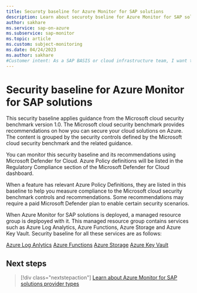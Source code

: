 ```yaml
---
title: Securoty baseline for Azure Monitor for SAP solutions
description: Learn about securoty bseline for Azure Monitor for SAP solutions
author: sakhare
ms.service: sap-on-azure
ms.subservice: sap-monitor
ms.topic: article
ms.custom: subject-monitoring
ms.date: 04/24/2023
ms.author: sakhare
#Customer intent: As a SAP BASIS or cloud infrastructure team, I want to learn about security baseline provided by Azure Monitor for SAP solutions.
---
```


# Security baseline for Azure Monitor for SAP solutions

This security baseline applies guidance from the Microsoft cloud security benchmark version 1.0. The Microsoft cloud security benchmark provides recommendations on how you can secure your cloud solutions on Azure. The content is grouped by the security controls defined by the Microsoft cloud security benchmark and the related guidance.

You can monitor this security baseline and its recommendations using Microsoft Defender for Cloud. Azure Policy definitions will be listed in the Regulatory Compliance section of the Microsoft Defender for Cloud dashboard.

When a feature has relevant Azure Policy Definitions, they are listed in this baseline to help you measure compliance to the Microsoft cloud security benchmark controls and recommendations. Some recommendations may require a paid Microsoft Defender plan to enable certain security scenarios.

When Azure Monitor for SAP solutions is deployed, a managed resource group is deplpoyed with it. 
This managed resource group contains services such as Azure Log Analytics, Azure Functions, Azure Storage and Azure Key Vault. 
Security baseline for all these services are as follows:

[Azure Log Anlytics](https://learn.microsoft.com/security/benchmark/azure/baselines/azure-monitor-security-baseline![image](https://user-images.githubusercontent.com/33844181/234364811-74d85df3-9fa7-4046-826d-537aef27d482.png)
)
[Azure Functions](https://learn.microsoft.com/security/benchmark/azure/baselines/functions-security-baseline![image](https://user-images.githubusercontent.com/33844181/234364962-03fab8ba-ef4f-4d03-88a2-5c048f5a2294.png)
)
[Azure Storage]( https://learn.microsoft.com/security/benchmark/azure/baselines/storage-security-baseline![image](https://user-images.githubusercontent.com/33844181/234365059-d3e5b8ce-fcc8-471f-a281-ceb243077af2.png)
)
[Azure Key Vault](https://learn.microsoft.com/security/benchmark/azure/baselines/key-vault-security-baseline![image](https://user-images.githubusercontent.com/33844181/234364996-dfdb1809-034d-4ccb-a403-f8ba47f2340d.png)
)


## Next steps

> [!div class="nextstepaction"]
> [Learn about Azure Monitor for SAP solutions provider types](providers.md)
